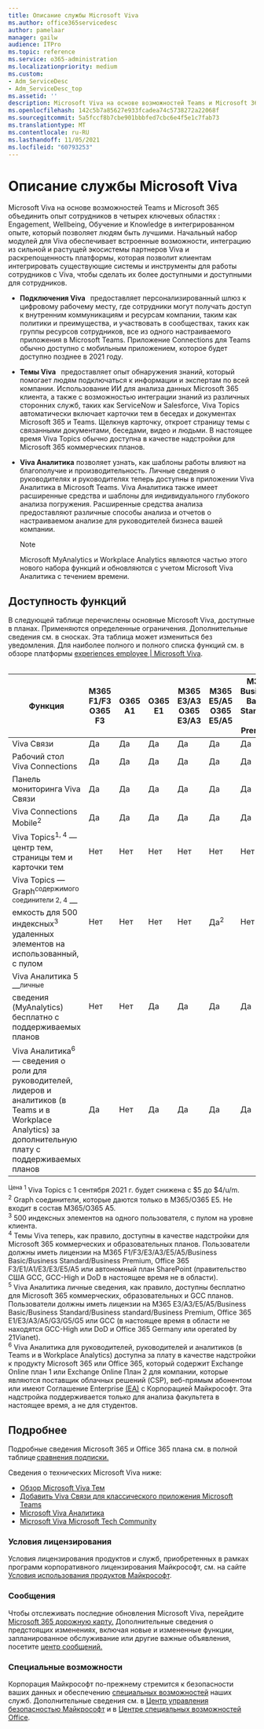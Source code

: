 ```yaml
---
title: Описание службы Microsoft Viva
ms.author: office365servicedesc
author: pamelaar
manager: gailw
audience: ITPro
ms.topic: reference
ms.service: o365-administration
ms.localizationpriority: medium
ms.custom:
- Adm_ServiceDesc
- Adm_ServiceDesc_top
ms.assetid: ''
description: Microsoft Viva на основе возможностей Teams и Microsoft 365 для унифицировать опыт сотрудников в четырех ключевых областях— вовлечение, благополучие, Обучение и знание — в интегрированном опыте, который позволяет людям быть лучшими.
ms.openlocfilehash: 142c5b7a85627e933fcadea74c5738272a22068f
ms.sourcegitcommit: 5a5fccf8b7cbe901bbbfed7cbc6e4f5e1c7fab73
ms.translationtype: MT
ms.contentlocale: ru-RU
ms.lasthandoff: 11/05/2021
ms.locfileid: "60793253"
---
```

# <a name="microsoft-viva-service-description"></a>Описание службы Microsoft Viva

Microsoft Viva на основе возможностей Teams и Microsoft 365 объединить опыт сотрудников в четырех ключевых областях : Engagement, Wellbeing, Обучение и Knowledge в интегрированном опыте, который позволяет людям быть лучшими. Начальный набор модулей для Viva обеспечивает встроенные возможности, интеграцию из сильной и растущей экосистемы партнеров Viva и раскрепощенность платформы, которая позволит клиентам интегрировать существующие системы и инструменты для работы сотрудников с Viva, чтобы сделать их более доступными и доступными для сотрудников.

- **Подключения Viva**   предоставляет персонализированный шлюз к цифровому рабочему месту, где сотрудники могут получать доступ к внутренним коммуникациям и ресурсам компании, таким как политики и преимущества, и участвовать в сообществах, таких как группы ресурсов сотрудников, все из одного настраиваемого приложения в Microsoft Teams. Приложение Connections для Teams обычно доступно с мобильным приложением, которое будет доступно позднее в 2021 году.

- **Темы Viva**   предоставляет опыт обнаружения знаний, который помогает людям подключаться к информации и экспертам по всей компании. Использование ИИ для анализа данных Microsoft 365 клиента, а также с возможностью интеграции знаний из различных сторонних служб, таких как ServiceNow и Salesforce, Viva Topics автоматически включает карточки тем в беседах и документах Microsoft 365 и Teams. Щелкнув карточку, откроет страницу темы с связанными документами, беседами, видео и людьми. В настоящее время Viva Topics обычно доступна в качестве надстройки для Microsoft 365 коммерческих планов.

- **Viva Аналитика** позволяет узнать, как шаблоны работы влияют на благополучие и производительность. Личные сведения о руководителях и руководителях теперь доступны в приложении Viva Аналитика в Microsoft Teams. Viva Аналитика также имеет расширенные средства и шаблоны для индивидуального глубокого анализа погружения. Расширенные средства анализа предоставляют различные способы анализа и отчетов о настраиваемом анализе для руководителей бизнеса вашей компании.

    > [!NOTE]
    > Microsoft MyAnalytics и Workplace Analytics являются частью этого нового набора функций и обновляются с учетом Microsoft Viva Аналитика с течением времени.

## <a name="feature-availability"></a>Доступность функций

В следующей таблице перечислены основные Microsoft Viva, доступные в планах. Применяются определенные ограничения. Дополнительные сведения см. в сносках. Эта таблица может измениться без уведомления. Для наиболее полного и полного списка функций см. в обзоре платформы [experiences employee | Microsoft Viva](https://www.microsoft.com/microsoft-viva/overview).<br><br>

| Функция  | M365 F1/F3 <br/>O365 F3 | O365 A1 | O365 E1  | M365 E3/A3 <br/>O365 E3/A3  | M365 E5/A5 <br/>O365 E5/A5   | M365 Business Basic, Standard и Premium  |
|---------|----------|----------------------|-------------|-----------------------------|------------------------------|----------------------|
| Viva Связи  | Да  | Да  | Да  | Да  | Да  | Да  |
| Рабочий стол Viva Connections  | Да  | Да  | Да  | Да  | Да  | Да  |
| Панель мониторинга Viva Связи  | Да  | Да  | Да  | Да  | Да  | Да  |
| Viva Connections Mobile<sup>2</sup>  | Да  | Да  | Да  | Да  | Да  | Да  |
| Viva Topics<sup>1, 4</sup> — центр тем, страницы тем и карточки тем  | Нет  | Нет  | Нет  | Нет  | Нет  | Нет  |
| Viva Topics — Graph<sup>содержимого соединители 2, 4</sup> — емкость для 500 индексных<sup>3</sup> удаленных элементов на использованный, с пулом  | Нет  | Нет  | Нет  | Нет  | Да<sup>2</sup>  | Нет  |
| Viva Аналитика 5 —<sup>личные</sup> сведения (MyAnalytics) бесплатно с поддерживаемых планов   | Нет  | Нет  | Да  | Да | Да | Да |
| Viva Аналитика<sup>6</sup> — сведения о роли для руководителей, лидеров и аналитиков (в Teams и в Workplace Analytics) за дополнительную плату с поддерживаемых планов   | Да  | Нет  | Да | Да | Да | Да |

<sup>Цена 1</sup> Viva Topics с 1 сентября 2021 г. будет снижена с $5 до $4/u/m. <br/>
<sup>2</sup> Graph соединители, которые даются только в M365/O365 E5. Не входит в состав M365/O365 A5. <br/>
<sup>3</sup> 500 индексных элементов на одного пользователя, с пулом на уровне клиента. <br/>
<sup>4</sup> Темы Viva теперь, как правило, доступны в качестве надстройки для Microsoft 365 коммерческих и образовательных планов. Пользователи должны иметь лицензии на M365 F1/F3/E3/A3/E5/A5/Business Basic/Business Standard/Business Premium, Office 365 F3/E1/A1/E3/E3/E5/A5 или автономный план SharePoint (правительство США GCC, GCC-High и DoD в настоящее время не в области). <br/>
<sup>5</sup> Viva Аналитика личные сведения, как правило, доступны бесплатно для Microsoft 365 коммерческих, образовательных и GCC планов. Пользователи должны иметь лицензии на M365 E3/A3/E5/A5/Business Basic/Business Standard/Business standard/Business Premium, Office 365 E1/E3/A3/A5/G3/G5/G5 или GCC (в настоящее время в области не находятся GCC-High или DoD и Office 365 Germany или operated by 21Vianet). <br/>
<sup>6</sup> Viva Аналитика для руководителей, руководителей и аналитиков (в Teams и в Workplace Analytics) доступна за плату в качестве надстройки к продукту Microsoft 365 или Office 365, который содержит Exchange Online план 1 или Exchange Online План 2 для компании, которые являются поставщик облачных решений (CSP), веб-прямым абонентом или имеют Соглашение Enterprise [(EA)](/viva/insights/Setup/Environment-Requirements#enterprise-agreements) с Корпорацией Майкрософт. Эта надстройка поддерживается только для анализа факультета в настоящее время, а не для студентов. <br/>

## <a name="learn-more"></a>Подробнее

Подробные сведения Microsoft 365 и Office 365 плана см. в полной таблице [сравнения подписки.](https://www.microsoft.com/microsoft-365/compare-microsoft-365-enterprise-plans)

Сведения о технических Microsoft Viva ниже:

- [Обзор Microsoft Viva Тем](/microsoft-365/knowledge/topic-experiences-overview)
- [Добавить Viva Связи для классического приложения Microsoft Teams](/sharepoint/viva-connections)
- [Microsoft Viva Аналитика](https://www.microsoft.com/microsoft-viva/insights)
- [Microsoft Viva Microsoft Tech Community](https://techcommunity.microsoft.com/t5/microsoft-viva/ct-p/MicrosoftViva)

### <a name="licensing-terms"></a>Условия лицензирования

Условия лицензирования продуктов и служб, приобретенных в рамках программ корпоративного лицензирования Майкрософт, см. на сайте [Условия использования продуктов Майкрософт](https://www.microsoft.com/licensing/terms/).

### <a name="messaging"></a>Сообщения

Чтобы отслеживать последние обновления Microsoft Viva, перейдите [Microsoft 365 дорожную карту.](https://www.microsoft.com/microsoft-365/roadmap) Дополнительные сведения о предстоящих изменениях, включая новые и измененные функции, запланированное обслуживание или другие важные объявления, посетите [центр сообщений.](/microsoft-365/admin/manage/message-center)

### <a name="accessibility"></a>Специальные возможности

Корпорация Майкрософт по-прежнему стремится к безопасности ваших данных и обеспечению [специальных возможностей](https://www.microsoft.com/trust-center/compliance/accessibility) наших служб. Дополнительные сведения см. в [Центр управления безопасностью Майкрософт](https://www.microsoft.com/trust-center) и в [Центре специальных возможностей Office](https://support.office.com/article/ecab0fcf-d143-4fe8-a2ff-6cd596bddc6d).
